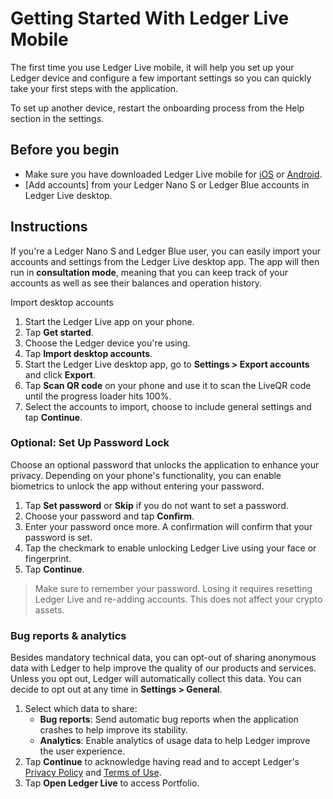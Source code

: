 # Getting Started With Ledger Live Mobile

The first time you use Ledger Live mobile, it will help you set up your Ledger device and configure a few important settings so you can quickly take your first steps with the application.

To set up another device, restart the onboarding process from the Help section in the settings.

## Before you begin

-   Make sure you have downloaded Ledger Live mobile for [iOS](https://itunes.apple.com/app/id1361671700) or [Android](https://play.google.com/store/apps/details?id=com.ledger.live).
-   [Add accounts] from your Ledger Nano S or Ledger Blue accounts in Ledger Live desktop.

## Instructions

If you're a Ledger Nano S and Ledger Blue user, you can easily import your accounts and settings from the Ledger Live desktop app. The app will then run in **consultation mode**, meaning that you can keep track of your accounts as well as see their balances and operation history.

Import desktop accounts

1.  Start the Ledger Live app on your phone.
2.  Tap **Get started**.
3.  Choose the Ledger device you're using.
4.  Tap **Import desktop accounts**.
5.  Start the Ledger Live desktop app, go to **Settings > Export accounts** and click **Export**.
6.  Tap **Scan QR code** on your phone and use it to scan the LiveQR code until the progress loader hits 100%.
7.  Select the accounts to import, choose to include general settings and tap **Continue**.

### Optional: Set Up Password Lock

Choose an optional password that unlocks the application to enhance your privacy. Depending on your phone's functionality, you can enable biometrics to unlock the app without entering your password.

1.  Tap **Set password** or **Skip** if you do not want to set a password.
2.  Choose your password and tap **Confirm**.
3.  Enter your password once more. A confirmation will confirm that your password is set.
4.  Tap the checkmark to enable unlocking Ledger Live using your face or fingerprint.
5.  Tap **Continue**.

>Make sure to remember your password. Losing it requires resetting Ledger Live and re-adding accounts. This does not affect your crypto assets.

### Bug reports & analytics

Besides mandatory technical data, you can opt-out of sharing anonymous data with Ledger to help improve the quality of our products and services. Unless you opt out, Ledger will automatically collect this data. You can decide to opt out at any time in **Settings > General**.

1.  Select which data to share:
    -   **Bug reports**: Send automatic bug reports when the application crashes to help improve its stability.
    -   **Analytics**: Enable analytics of usage data to help Ledger improve the user experience.
2.  Tap **Continue** to acknowledge having read and to accept Ledger's [Privacy Policy](https://www.ledger.com/pages/privacy-policy) and [Terms of Use](https://www.ledger.com/pages/terms-of-use-and-disclaimer).
3.  Tap **Open Ledger Live** to access Portfolio.
